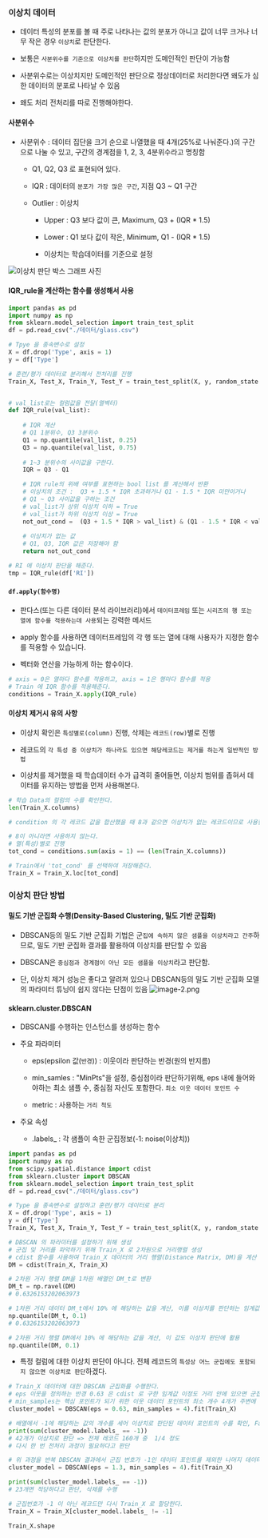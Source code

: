 ### 이상치 데이터

- 데이터 특성의 분포를 볼 때 주로 나타나는 값의 분포가 아니고 값이 너무 크거나 너무 작은 경우 `이상치`로 판단한다.

- 보통은 `사분위수를 기준으로 이상치를 판단`하지만 도메인적인 판단이 가능함

- 사분위수로는 이상치지만 도메인적인 판단으로 정상데이터로 처리한다면 왜도가 심한 데이터의 분포로 나타날 수 있음

- 왜도 처리 전처리를 따로 진행해야한다.
  
#### 사분위수

- 사분위수 : 데이터 집단을 크기 순으로 나열했을 때 4개(25%로 나눠준다.)의 구간으로 나눌 수 있고, 구간의 경계점을 1, 2, 3, 4분위수라고 명칭함

    - Q1, Q2, Q3 로 표현되어 있다.
    
    - IQR : 데이터의 `분포가 가장 많은 구간`, 지점 Q3 ~ Q1 구간
    
    - Outlier : 이상치
        
        - Upper : Q3 보다 값이 큰, Maximum, Q3 + (IQR * 1.5)
        
        - Lower : Q1 보다 값이 작은, Minimum, Q1 - (IQR * 1.5)
        
        - 이상치는 학습데이터를 기준으로 설정

![이상치 판단 박스 그래프 사진](attachment:5b497158-9d28-4bd7-b579-bb1c8ff4f814.png)

#### IQR_rule을 계산하는 함수를 생성해서 사용

```py
import pandas as pd
import numpy as np
from sklearn.model_selection import train_test_split
df = pd.read_csv("./데이터/glass.csv")

# Tpye 을 종속변수로 설정
X = df.drop('Type', axis = 1)
y = df['Type'] 

# 훈련/평가 데이터로 분리해서 전처리를 진행
Train_X, Test_X, Train_Y, Test_Y = train_test_split(X, y, random_state = 4)


# val_list로는 컬럼값을 전달(열벡터)
def IQR_rule(val_list):
    
    # IQR 계산
    # Q1 1분위수, Q3 3분위수
    Q1 = np.quantile(val_list, 0.25)
    Q3 = np.quantile(val_list, 0.75)
    
    # 1~3 분위수의 사이값을 구한다.
    IQR = Q3 - Q1

    # IQR rule의 위배 여부를 표현하는 bool list 를 계산해서 반환
    # 이상치의 조건 :  Q3 + 1.5 * IQR 초과하거나 Q1 - 1.5 * IQR 미만이거나
    # Q1 ~ Q3 사이값을 구하는 조건
    # val_list가 상위 이상치 이하 = True
    # val_list가 하위 이상치 이상 = True
    not_out_cond =  (Q3 + 1.5 * IQR > val_list) & (Q1 - 1.5 * IQR < val_list)
    
    # 이상치가 없는 값
    # Q1, Q3, IQR 값은 저장해야 함
    return not_out_cond

# RI 에 이상치 판단을 해준다.
tmp = IQR_rule(df['RI'])
```

#### `df.apply(함수명)`
  
  - 판다스(또는 다른 데이터 분석 라이브러리)에서 `데이터프레임` 또는 `시리즈의 행 또는 열에 함수를 적용하는데 사용`되는 강력한 메서드
  
  -  apply 함수를 사용하면 데이터프레임의 각 행 또는 열에 대해 사용자가 지정한 함수를 적용할 수 있습니다.
  
  - 벡터화 연산을 가능하게 하는 함수이다.

```py
# axis = 0은 열마다 함수를 적용하고, axis = 1은 행마다 함수를 적용
# Train 에 IQR 함수를 적용해준다.
conditions = Train_X.apply(IQR_rule)
```

#### 이상치 제거시 유의 사항

- 이상치 확인은 `특성별로(column)` 진행, 삭제는 `레코드(row)`별로 진행

- 레코드의 `각 특성 중 이상치가 하나라도 있으면 해당레코드는 제거를 하는게 일반적인 방법`

- 이상치를 제거했을 때 학습데이터 수가 급격히 줄어들면, 이상치 범위를 좁혀서 데이터를 유지하는 방법을 먼저 사용해본다. 

```py  
# 학습 Data의 컬럼의 수를 확인한다.
len(Train_X.columns)

# condition 의 각 레코드 값을 합산했을 때 8과 같으면 이상치가 없는 레코드이므로 사용한다.

# 8이 아니라면 사용하지 않는다.
# 열(특성)별로 진행
tot_cond = conditions.sum(axis = 1) == (len(Train_X.columns))

# Train에서 'tot_cond' 를 선택하여 저장해준다.
Train_X = Train_X.loc[tot_cond]
```

### 이상치 판단 방법

#### 밀도 기반 군집화 수행(Density-Based Clustering, 밀도 기반 군집화)

- DBSCAN등의 밀도 기반 군집화 기법은 군`집에 속하지 않은 샘플을 이상치라고 간주`하므로, 밀도 기반 군집화 결과를 활용하여 이상치를 판단할 수 있음

- DBSCAN은 `중심점과 경계점이 아닌 모든 샘플을 이상치`라고 판단함.

- 단, 이상치 제거 성능은 좋다고 알려져 있으나 DBSCAN등의 밀도 기반 군집화 모델의 파라미터 튜닝이 쉽지 않다는 단점이 있음
![image-2.png](attachment:image-2.png)

#### sklearn.cluster.DBSCAN

- DBSCAN를 수행하는 인스턴스를 생성하는 함수

- 주요 파라미터

    - eps(epsilon 값(`반경`)) : 이웃이라 판단하는 반경(원의 반지름)
    
    - min_samles : "MinPts"을 설정, 중심점이라 판단하기위해, eps 내에 들어와야하는 최소 샘플 수, 중심점 자신도 포함한다. `최소 이웃 데이터 포인트 수`
    
    - metric : 사용하는 `거리 척도`
 
- 주요 속성
    - .labels_ : 각 샘플이 속한 군집정보(-1: noise(이상치))

```py
import pandas as pd
import numpy as np
from scipy.spatial.distance import cdist
from sklearn.cluster import DBSCAN
from sklearn.model_selection import train_test_split
df = pd.read_csv("./데이터/glass.csv")

# Type 을 종속변수로 설정하고 훈련/평가 데이터로 분리
X = df.drop('Type', axis = 1)
y = df['Type'] 
Train_X, Test_X, Train_Y, Test_Y = train_test_split(X, y, random_state = 4)

# DBSCAN 의 파라미터를 설정하기 위해 생성
# 군집 및 거리를 파악하기 위해 Train_X 로 2차원으로 거리행렬 생성
# cdist 함수를 사용하여 Train_X 데이터의 거리 행렬(Distance Matrix, DM)을 계산
DM = cdist(Train_X, Train_X) 

# 2차원 거리 행렬 DM을 1차원 배열인 DM_t로 변환
DM_t = np.ravel(DM)
# 0.6326153202063973

# 1차원 거리 데이터 DM_t에서 10% 에 해당하는 값을 계산, 이를 이상치를 판단하는 임계값으로 활용
np.quantile(DM_t, 0.1)
# 0.6326153202063973

# 2차원 거리 행렬 DM에서 10% 에 해당하는 값을 계산, 이 값도 이상치 판단에 활용
np.quantile(DM, 0.1)
```

- 특정 컬럼에 대한 이상치 판단이 아니다. 전체 레코드의 `특성상 어느 군집에도 포함되지 않으면 이상치로 판단`하겠다.

```py
# Train_X 데이터에 대한 DBSCAN 군집화를 수행한다.
# eps 이웃을 정의하는 반경 0.63 은 cdist 로 구한 임계값 이정도 거리 안에 있으면 군집이라고 판단하겠다.
# min_samples는 핵심 포인트가 되기 위한 이웃 데이터 포인트의 최소 개수 4개가 주변에 있으면 군집의 중심 포인트라고 판단.
cluster_model = DBSCAN(eps = 0.63, min_samples = 4).fit(Train_X)

# 배열에서 -1에 해당하는 값의 개수를 세어 이상치로 판단된 데이터 포인트의 수를 확인, False 값을 확인한다.
print(sum(cluster_model.labels_ == -1))
# 42개가 이상치로 판단 => 전체 레코드 160개 중  1/4 정도
# 다시 한 번 전처리 과정이 필요하다고 판단

# 위 과정을 반복 DBSCAN 결과에서 군집 번호가 -1인 데이터 포인트를 제외한 나머지 데이터를 Train_X로 다시 할당합니다.
cluster_model = DBSCAN(eps = 1.3, min_samples = 4).fit(Train_X)

print(sum(cluster_model.labels_ == -1))
# 23개면 적당하다고 판단, 삭제를 수행

# 군집번호가 -1 이 아닌 레코드만 다시 Train_X 로 할당한다.
Train_X = Train_X[cluster_model.labels_ != -1]

Train_X.shape
```